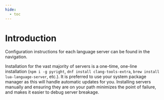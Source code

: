 ```yaml
---
hide:
  - toc
---
```

# Introduction

Configuration instructions for each language server can be found in the navigation.

Installation for the vast majority of servers is a one-time, one-line installation (`npm i -g pyright`, `dnf install clang-tools-extra`, `brew install lua-language-server`, etc.). It is preferred to use your system package manager as this will handle automatic updates for you. Installing servers manually and ensuring they are on your path minimizes the point of failure, and makes it easier to debug server breakage.
